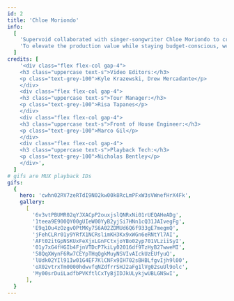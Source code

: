```yaml
---
id: 2
title: 'Chloe Moriondo'
info:
  [
    'Supervoid collaborated with singer-songwriter Chloe Moriondo to craft a dreamy, immersive underwater world for their latest run, <em>The Oyster Tour</em>. Working within the constraints of smaller venues, we designed a DIY projection setup that Chloe and their band could assemble themselves—using a short-throw projector and creatively stacked stage risers to bring unexpected dimension to intimate spaces.',
    'To elevate the production value while staying budget-conscious, we created timecoded visuals that brought the stage to life with surreal underwater imagery—rippling light, drifting sea creatures, and submerged dreamscapes synced perfectly with each song. The result was a transportive, oceanic world that added emotional depth and visual richness to every performance.',
  ]
credits: [
    '<div class="flex flex-col gap-4">
    <h3 class="uppercase text-s">Video Editors:</h3>
    <p class="text-grey-100">Kyle Krazewski, Drew Mercadante</p>
    </div>
    <div class="flex flex-col gap-4">
    <h3 class="uppercase text-s">Tour Manager:</h3>
    <p class="text-grey-100">Risa Tapanes</p>
    </div>
    <div class="flex flex-col gap-4">
    <h3 class="uppercase text-s">Front of House Engineer:</h3>
    <p class="text-grey-100">Marco Gil</p>
    </div>
    <div class="flex flex-col gap-4">
    <h3 class="uppercase text-s">Playback Tech:</h3>
    <p class="text-grey-100">Nicholas Bentley</p>
    </div>',
  ]
# gifs are MUX playback IDs
gifs:
  {
    hero: 'cwhn02RV7zeRTdI9N02kw00k8RcLmPFxW3sVWnefHrX4Fk',
    gallery:
      [
        '6v3vtPBUMR02qYJXACpP2ouxjslQNRxNi01rUEQAHeADg',
        '1teea9E900QY00gUIeW00YyB2yjSi7HNn1cQ31JAIvegFg',
        'E9q1Ou4zOzgvOPtMKy7S6A02ZDMUd6Q6f933gE7megmQ',
        'jFehCLRr01y9YRfX1NCRslimKH3Kx9xWGn6eRNtYl7AI',
        'AFt02itGpNSKUxFeXjxLGnFCtxjoYBo02yp701VLziiSyI',
        '01y7xG4fHGIb4FjnVTDcP7kiLy02016df9TzHyB27wweMI',
        '58QqXWynF6Rw7CEYpTHqQgkMuyNSVIvAIckUzEUfyuQ',
        'lUdk02YIl91Iw01G4EF7KlCNFx9IH702sBHBLfgvIjh9l00',
        'oX02vtrxTm0000hdwvfqNZdfrrSHJ2aFg1lVg02suUl9olc',
        'My00srDuiLadfbPVKftlCxTyBjIDJkULykjwUBLGNSwI',
      ],
  }
---
```

